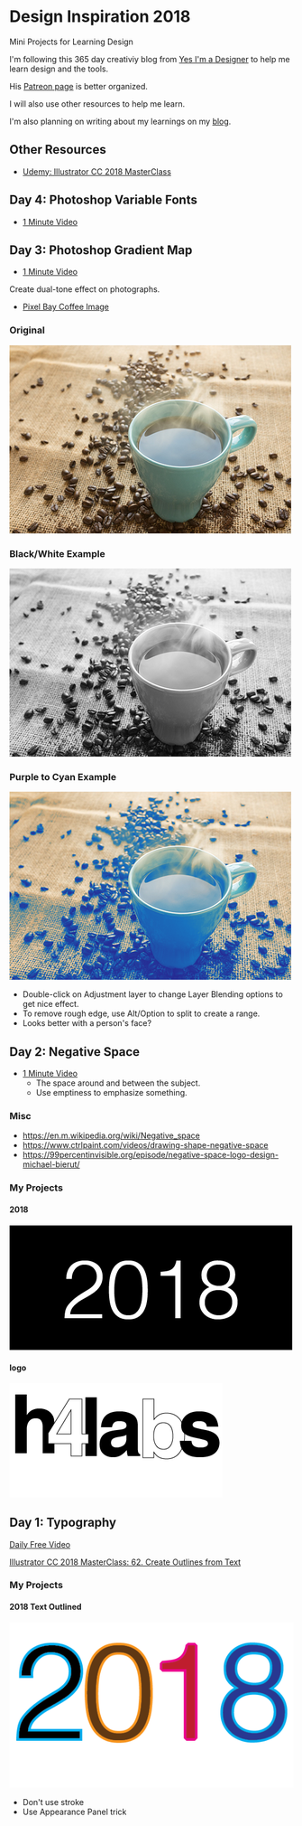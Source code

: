 # Design Inspiration 2018

Mini Projects for Learning Design

I'm following this 365 day creativiy blog from [Yes I'm a Designer](http://www.yesimadesigner.com/365-days-of-creativity-daily-inspiration/) to help me learn design and the tools.

His [Patreon page](https://www.patreon.com/yesimadesigner) is better organized.

I will also use other resources to help me learn.

I'm also planning on writing about my learnings on my [blog](http://h4labs.org/category/design/).

## Other Resources
- [Udemy: Illustrator CC 2018 MasterClass](https://www.udemy.com/illustrator-cc-masterclass/learn/v4/overview)

## Day 4: Photoshop Variable Fonts

- [1 Minute Video](https://youtu.be/1GN7JQ6xdFE)

## Day 3: Photoshop Gradient Map

- [1 Minute Video](https://youtu.be/ewKQ3kTPXm0)

Create dual-tone effect on photographs.

- [Pixel Bay Coffee Image](https://pixabay.com/en/coffee-beans-coffee-bean-drink-1117933/)

### Original
![Pic](003_gradient_map/coffee.png)

### Black/White Example
![Pic](003_gradient_map/coffee_gradient_map_bw.png)

### Purple to Cyan Example
![Pic](003_gradient_map/coffee_gradient_map_color.png)
- Double-click on Adjustment layer to change Layer Blending options to get nice effect.
- To remove rough edge, use Alt/Option to split to create a range.
- Looks better with a person's face?

## Day 2: Negative Space

- [1 Minute Video](https://youtu.be/EEfWjheHxSA)
	- The space around and between the subject.
	- Use emptiness to emphasize something.

### Misc
 - https://en.m.wikipedia.org/wiki/Negative_space
 - https://www.ctrlpaint.com/videos/drawing-shape-negative-space
 - https://99percentinvisible.org/episode/negative-space-logo-design-michael-bierut/

### My Projects

#### 2018
![2018](002_negative_space/negative_space_2018.png)

#### logo
![Logo](002_negative_space/neg_space_h4labs.png)

## Day 1: Typography

[Daily Free Video](https://youtu.be/H15pczyif_w)

[Illustrator CC 2018 MasterClass: 62. Create Outlines from Text](https://www.udemy.com/illustrator-cc-masterclass/learn/v4/t/lecture/6973118?start=0)

### My Projects

#### 2018 Text Outlined

![2018 Text Outlined](001_typography/01_2018_outline.png)

- Don't use stroke
- Use Appearance Panel trick
